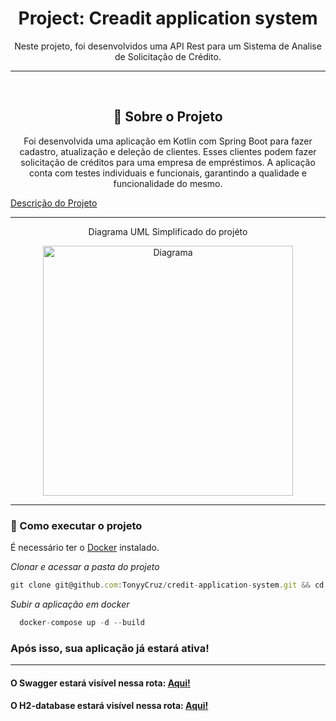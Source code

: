 <h1 align="center">Project: Creadit application system</h1>
<p align="center">Neste projeto, foi desenvolvidos uma API Rest para um Sistema de Analise de Solicitação de Crédito.</p>

---

<br>

<h2 align="center">📃 Sobre o Projeto</h2>

<p align="center">Foi desenvolvida uma aplicação em Kotlin com Spring Boot para fazer cadastro,
  atualização e deleção de clientes. Esses clientes podem fazer solicitação de créditos para uma empresa de empréstimos.
  A aplicação conta com testes individuais e funcionais, garantindo a qualidade e funcionalidade do mesmo.
</p>


<a href = "https://gist.github.com/cami-la/560b455b901778391abd2c9edea81286">Descrição do Projeto</a>

---

<div align="center">
<p>Diagrama UML Simplificado do projéto</p>
<picture><img
           height="400px"
           src="https://camo.githubusercontent.com/33acbb87760a5320ad4ad00fa6a49db79fc8c9142114d93c147e270b23236d48/68747470733a2f2f692e696d6775722e636f6d2f377068796131362e706e67"
           alt="Diagrama"
           />
</picture>
</div>

---

### 🚀 Como executar o projeto

É necessário ter o <a href="https://docs.docker.com/get-started/overview/">Docker</a> instalado.

_Clonar e acessar a pasta do projeto_

```jsx
git clone git@github.com:TonyyCruz/credit-application-system.git && cd credit-application-system
```

_Subir a aplicação em docker_
```jsx
  docker-compose up -d --build
```

### Após isso, sua aplicação já estará ativa!

---

<h4>O Swagger estará visível nessa rota: <a href="http://localhost:8080/swagger-ui/index.html">Aqui!</a></h4>
<h4>O H2-database estará visível nessa rota: <a href="http://localhost:8080/swagger-ui/index.html">Aqui!</a></h4>
